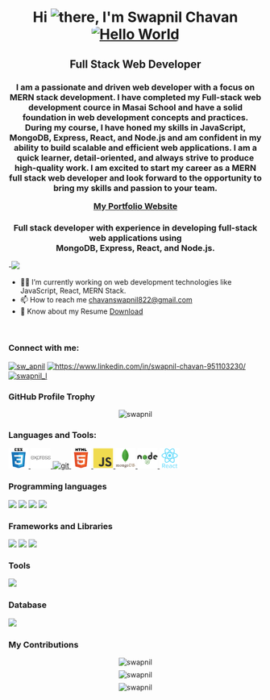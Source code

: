 <h1 align="center">
    Hi <img src='https://github.com/UtkarshPathrabe/UtkarshPathrabe/blob/main/assets/wave.gif?raw=true' height='26' alt='there'>, I'm Swapnil Chavan </br> 
  <a href="url"><img src="https://cdn.dribbble.com/users/1299339/screenshots/2972130/hello_world.gif" alt="Hello World" height="200" width="350" style="border-radius: 20%;">
</a>
</h1>
 <h2 align="center">Full Stack Web Developer</h2>
 <h3 align="center">
I am a passionate and driven web developer with a focus on MERN stack development. I have completed my Full-stack web development cource in Masai School and have a solid foundation in web development concepts and practices. During my course, I have honed my skills in JavaScript, MongoDB, Express, React, and Node.js and am confident in my ability to build scalable and efficient web applications. I am a quick learner, detail-oriented, and always strive to produce high-quality work. I am excited to start my career as a MERN full stack web developer and look forward to the opportunity to bring my skills and passion to your team.
</h3>
 
 <h3 align='center' style='margin: 16px 4px;'>
    <a href='https://swapnilchavan13.github.io/'>My Portfolio Website</a>
</h3>

<h3 align="center">
   Full stack developer with experience in developing full-stack web applications using </br>
   MongoDB, Express, React, and Node.js.
</h3>
-<img src="https://www.approvedcourse.com/wp-content/uploads/2021/06/Full-Stack-Developer.png" />
    
- 👨‍💻 I’m currently working on web development technologies like JavaScript, React, MERN Stack.
- 📫 How to reach me chavanswapnil822@gmail.com
- 📄 Know about my Resume [Download](https://drive.google.com/file/d/1Y1C9gW5K2Kp46tV1Nv0a7VpIEd7Ec-bh/view?usp=sharing)
<br/>

<h3 align="left">Connect with me:</h3>
<p align="left">
<a href="https://twitter.com/sw_apnil" target="blank"><img align="center" src="https://raw.githubusercontent.com/rahuldkjain/github-profile-readme-generator/master/src/images/icons/Social/twitter.svg" alt="sw_apnil" height="30" width="40" /></a>
<a href="https://linkedin.com/in/https://www.linkedin.com/in/swapnil-chavan-951103230/" target="blank"><img align="center" src="https://raw.githubusercontent.com/rahuldkjain/github-profile-readme-generator/master/src/images/icons/Social/linked-in-alt.svg" alt="https://www.linkedin.com/in/swapnil-chavan-951103230/" height="30" width="40" /></a>
<a href="https://instagram.com/swapnil_l/" target="blank"><img align="center" src="https://raw.githubusercontent.com/rahuldkjain/github-profile-readme-generator/master/src/images/icons/Social/instagram.svg" alt="swapnil_l" height="30" width="40" /></a>
</p>

<h3>GitHub Profile Trophy</h3>

   <p align="center" style='margin: 8px 4px;'>
    <img src="https://github-profile-trophy.vercel.app/?username=swapnilchavan13&theme=onedark" alt="swapnil" />
</p>

<h3 align="left">Languages and Tools:</h3>
<p align="left"> <a href="https://www.w3schools.com/css/" target="_blank" rel="noreferrer"> <img src="https://raw.githubusercontent.com/devicons/devicon/master/icons/css3/css3-original-wordmark.svg" alt="css3" width="40" height="40"/> </a> <a href="https://expressjs.com" target="_blank" rel="noreferrer"> <img src="https://raw.githubusercontent.com/devicons/devicon/master/icons/express/express-original-wordmark.svg" alt="express" width="40" height="40"/> </a> <a href="https://git-scm.com/" target="_blank" rel="noreferrer"> <img src="https://www.vectorlogo.zone/logos/git-scm/git-scm-icon.svg" alt="git" width="40" height="40"/> </a> <a href="https://www.w3.org/html/" target="_blank" rel="noreferrer"> <img src="https://raw.githubusercontent.com/devicons/devicon/master/icons/html5/html5-original-wordmark.svg" alt="html5" width="40" height="40"/> </a> <a href="https://developer.mozilla.org/en-US/docs/Web/JavaScript" target="_blank" rel="noreferrer"> <img src="https://raw.githubusercontent.com/devicons/devicon/master/icons/javascript/javascript-original.svg" alt="javascript" width="40" height="40"/> </a> <a href="https://www.mongodb.com/" target="_blank" rel="noreferrer"> <img src="https://raw.githubusercontent.com/devicons/devicon/master/icons/mongodb/mongodb-original-wordmark.svg" alt="mongodb" width="40" height="40"/> </a> <a href="https://nodejs.org" target="_blank" rel="noreferrer"> <img src="https://raw.githubusercontent.com/devicons/devicon/master/icons/nodejs/nodejs-original-wordmark.svg" alt="nodejs" width="40" height="40"/> </a> <a href="https://reactjs.org/" target="_blank" rel="noreferrer"> <img src="https://raw.githubusercontent.com/devicons/devicon/master/icons/react/react-original-wordmark.svg" alt="react" width="40" height="40"/> </a> </p>


<h3>Programming languages</h3>
<p>
  <img src="https://img.shields.io/badge/HTML5-E34F26?style=for-the-badge&logo=html5&logoColor=white" />
  <img src="https://img.shields.io/badge/CSS3-1572B6?style=for-the-badge&logo=css3&logoColor=white" />
  <img src="https://img.shields.io/badge/JavaScript-323330?style=for-the-badge&logo=javascript&logoColor=F7DF1E" />
  <img src="https://img.shields.io/badge/json-5E5C5C?style=for-the-badge&logo=json&logoColor=white" />
</p>
<h3>Frameworks and Libraries</h3>
<p>
  <img src="https://img.shields.io/badge/Node.js-339933?style=for-the-badge&logo=nodedotjs&logoColor=white" />
  <img src="https://img.shields.io/badge/React-20232A?style=for-the-badge&logo=react&logoColor=61DAFB" />
  <img src="https://img.shields.io/badge/AngularJS-E23237?style=for-the-badge&logo=angularjs&logoColor=white" />
</p>
<h3>Tools</h3>
<p>
  <img src="https://img.shields.io/badge/Visual_Studio_Code-0078D4?style=for-the-badge&logo=visual%20studio%20code&logoColor=white" />
<p>
<h3>Database</h3>
<p>
  <img src="https://img.shields.io/badge/MongoDB-4EA94B?style=for-the-badge&logo=mongodb&logoColor=white" />
</p>
  
<h3>My Contributions</h3> 


   <p align="center" style='margin: 8px 4px;'>
    <img src="http://github-profile-summary-cards.vercel.app/api/cards/profile-details?username=swapnilchavan13&theme=dracula" alt="swapnil" />
</p>

<p align="center" style='margin: 8px 4px;'>
    <img src="https://github-readme-stats.vercel.app/api?username=swapnilchavan13&show_icons=true&locale=en&theme=gruvbox" alt="swapnil" />
</p>

<p align="center" style='margin: 8px 4px;'>
    <img src="https://github-readme-streak-stats.herokuapp.com/?user=swapnilchavan13&theme=gruvbox" alt="swapnil" />
</p>



